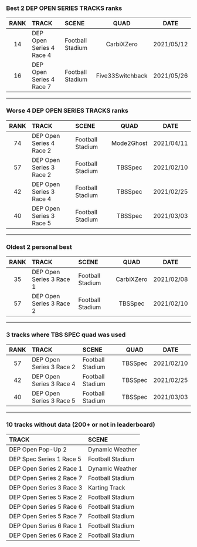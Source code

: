 ### Best 2 DEP OPEN SERIES TRACKS ranks
|RANK|TRACK|SCENE|QUAD|DATE|
|:---:|:---|:---|:---:|:---:|
|14|DEP Open Series 4 Race 4|Football Stadium|CarbiXZero|2021/05/12|
|16|DEP Open Series 4 Race 7|Football Stadium|Five33Switchback|2021/05/26|
---
### Worse 4 DEP OPEN SERIES TRACKS ranks
|RANK|TRACK|SCENE|QUAD|DATE|
|:---:|:---|:---|:---:|:---:|
|74|DEP Open Series 4 Race 2|Football Stadium|Mode2Ghost|2021/04/11|
|57|DEP Open Series 3 Race 2|Football Stadium|TBSSpec|2021/02/10|
|42|DEP Open Series 3 Race 4|Football Stadium|TBSSpec|2021/02/25|
|40|DEP Open Series 3 Race 5|Football Stadium|TBSSpec|2021/03/03|
---
### Oldest 2 personal best
|RANK|TRACK|SCENE|QUAD|DATE|
|:---:|:---|:---|:---:|:---:|
|35|DEP Open Series 3 Race 1|Football Stadium|CarbiXZero|2021/02/08|
|57|DEP Open Series 3 Race 2|Football Stadium|TBSSpec|2021/02/10|
---
### 3 tracks where TBS SPEC quad was used
|RANK|TRACK|SCENE|QUAD|DATE|
|:---:|:---|:---|:---:|:---:|
|57|DEP Open Series 3 Race 2|Football Stadium|TBSSpec|2021/02/10|
|42|DEP Open Series 3 Race 4|Football Stadium|TBSSpec|2021/02/25|
|40|DEP Open Series 3 Race 5|Football Stadium|TBSSpec|2021/03/03|
---
### 10 tracks without data (200+ or not in leaderboard)
|TRACK|SCENE|
|:---|:---|
|DEP Open Pop-Up 2|Dynamic Weather|
|DEP Spec Series 1 Race 5|Football Stadium|
|DEP Open Series 2 Race 1|Dynamic Weather|
|DEP Open Series 2 Race 7|Football Stadium|
|DEP Open Series 3 Race 3|Karting Track|
|DEP Open Series 5 Race 2|Football Stadium|
|DEP Open Series 5 Race 6|Football Stadium|
|DEP Open Series 5 Race 7|Football Stadium|
|DEP Open Series 6 Race 1|Football Stadium|
|DEP Open Series 6 Race 2|Football Stadium|
